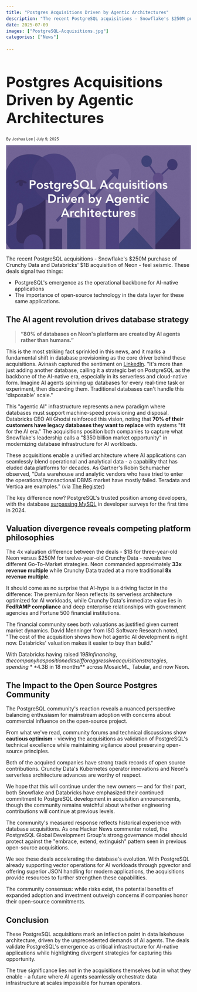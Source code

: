 ```yaml
---
title: "Postgres Acquisitions Driven by Agentic Architectures"
description: "The recent PostgreSQL acquisitions - Snowflake's $250M purchase of Crunchy Data and Databricks' $1B acquisition of Neon - feel seismic. Here's what it means for the near future."
date: 2025-07-09
images: ["PostgreSQL-Acquisitions.jpg"]
categories: ["News"]

---
```


<div class="py-3">
  <div class="row">
  <div class="col-12 pb-3 pe-lg-5">
    <h1 style="font-size:2.5rem;">Postgres Acquisitions Driven by Agentic Architectures</h1>
    <p style="font-size:0.75em; margin-top: 5px;">By Joshua Lee | July 9, 2025</p>
    <div class="ratio ratio-16x9 py-3" style="max-width:890px;">
     <img src="PostgreSQL-Acquisitions.jpg" alt="Postgres Acquisitions Driven by Agentic Architectures" />
    </div>
  </div>
</div>
</div>

The recent PostgreSQL acquisitions - Snowflake's $250M purchase of Crunchy Data and Databricks' $1B acquisition of Neon - feel seismic. These deals signal two things:

<ul>
<li>PostgreSQL's emergence as the operational backbone for AI-native applications</li>
<li>The importance of open-source technology in the data layer for these same applications.</li>
</ul>

## The AI agent revolution drives database strategy

> **“80% of databases on Neon's platform are created by AI agents rather than humans.”** 

This is the most striking fact sprinkled in this news, and it marks a fundamental shift in database provisioning as the core driver behind these acquisitions. Avinash captured the sentiment on <a href="https://www.linkedin.com/posts/avinash-s-553378151_postgresql-neon-crunchydata-activity-7335996644993171457-4ZMJ/" target="_blank" >LinkedIn</a>. "It's more than just adding another database, calling it a strategic bet on PostgreSQL as the backbone of the AI-native era, especially in its serverless and cloud-native form. Imagine AI agents spinning up databases for every real-time task or experiment, then discarding them. Traditional databases can't handle this 'disposable' scale."

This "agentic AI" infrastructure represents a new paradigm where databases must support machine-speed provisioning and disposal. Databricks CEO Ali Ghodsi reinforced this vision, noting that **70% of their customers have legacy databases they want to replace** with systems "fit for the AI era." The acquisitions position both companies to capture what Snowflake's leadership calls a "$350 billion market opportunity" in modernizing database infrastructure for AI workloads.

These acquisitions enable a unified architecture where AI applications can seamlessly blend operational and analytical data - a capability that has eluded data platforms for decades. As Gartner's Robin Schumacher observed, "Data warehouse and analytic vendors who have tried to enter the operational/transactional DBMS market have mostly failed. Teradata and Vertica are examples." (via [The Register](https://www.theregister.com/2025/06/10/snowflake_and_databricks_bank_postgresql/)) 

The key difference now? PostgreSQL's trusted position among developers, with the database [surpassing MySQL](https://dbconvert.com/blog/mysql-vs-postgres-in-2024/) in developer surveys for the first time in 2024.

## Valuation divergence reveals competing platform philosophies

The 4x valuation difference between the deals - $1B for three-year-old Neon versus $250M for twelve-year-old Crunchy Data - reveals two different Go-To-Market strategies. Neon commanded approximately **33x revenue multiple** while Crunchy Data traded at a more traditional **8x revenue multiple**.

It should come as no surprise that AI-hype is a driving factor in the difference: The premium for Neon reflects its serverless architecture optimized for AI workloads, while Crunchy Data's immediate value lies in **FedRAMP compliance** and deep enterprise relationships with government agencies and Fortune 500 financial institutions.

The financial community sees both valuations as justified given current market dynamics. David Menninger from ISG Software Research noted, "The cost of the acquisition shows how hot agentic AI development is right now. Databricks' valuation makes it easier to buy than build." 

With Databricks having raised $19B in financing, the company has positioned itself for aggressive acquisition strategies, spending **$4.3B in 18 months** across MosaicML, Tabular, and now Neon.

## The Impact to the Open Source Postgres Community

The PostgreSQL community's reaction reveals a nuanced perspective balancing enthusiasm for mainstream adoption with concerns about commercial influence on the open-source project. 

From what we've read, community forums and technical discussions show **cautious optimism** - viewing the acquisitions as validation of PostgreSQL's technical excellence while maintaining vigilance about preserving open-source principles.

Both of the acquired companies have strong track records of open source contributions. Crunchy Data's Kubernetes operator innovations and Neon's serverless architecture advances are worthy of respect. 

We hope that this will continue under the new owners — and for their part, both Snowflake and Databricks have emphasized their continued commitment to PostgreSQL development in acquisition announcements, though the community remains watchful about whether engineering contributions will continue at previous levels.

The community's measured response reflects historical experience with database acquisitions. As one Hacker News commenter noted, the PostgreSQL Global Development Group's strong governance model should protect against the "embrace, extend, extinguish" pattern seen in previous open-source acquisitions.

We see these deals accelerating the database's evolution. With PostgreSQL already supporting vector operations for AI workloads through pgvector and offering superior JSON handling for modern applications, the acquisitions provide resources to further strengthen these capabilities. 

The community consensus: while risks exist, the potential benefits of expanded adoption and investment outweigh concerns if companies honor their open-source commitments.

## Conclusion

These PostgreSQL acquisitions mark an inflection point in data lakehouse architecture, driven by the unprecedented demands of AI agents. The deals validate PostgreSQL's emergence as critical infrastructure for AI-native applications while highlighting divergent strategies for capturing this opportunity. 

The true significance lies not in the acquisitions themselves but in what they enable - a future where AI agents seamlessly orchestrate data infrastructure at scales impossible for human operators.

